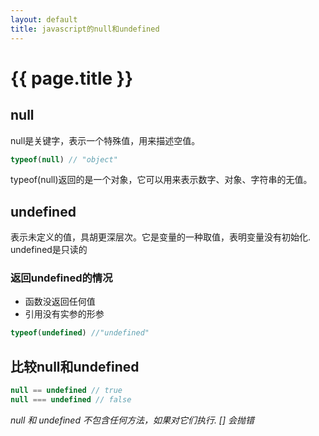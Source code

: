 ```yaml
---
layout: default
title: javascript的null和undefined
---
```


# {{ page.title }}

## null
null是关键字，表示一个特殊值，用来描述空值。
```javascript
typeof(null) // "object"
```
typeof(null)返回的是一个对象，它可以用来表示数字、对象、字符串的无值。

## undefined
表示未定义的值，具胡更深层次。它是变量的一种取值，表明变量没有初始化.
undefined是只读的
### 返回undefined的情况
* 函数没返回任何值
* 引用没有实参的形参

```javascript
typeof(undefined) //"undefined"
```

## 比较null和undefined
```javascript
null == undefined // true
null === undefined // false
```

 *null 和 undefined 不包含任何方法，如果对它们执行. [] 会抛错*
